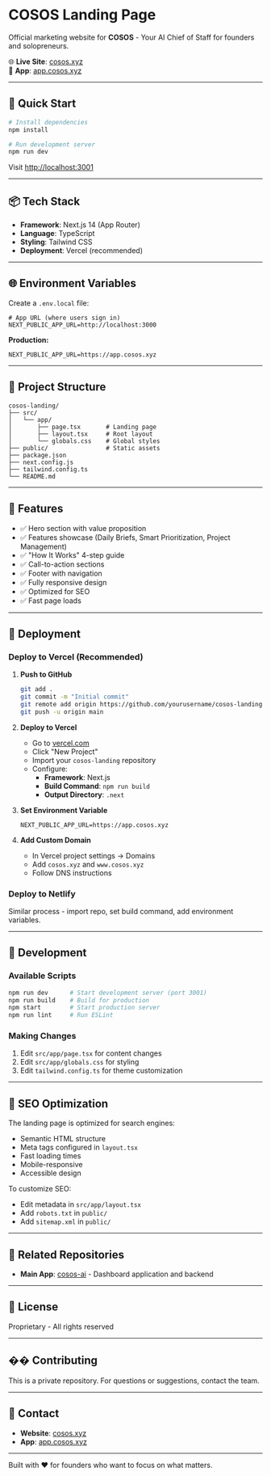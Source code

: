 # COSOS Landing Page

Official marketing website for **COSOS** - Your AI Chief of Staff for founders and solopreneurs.

🌐 **Live Site**: [cosos.xyz](https://cosos.xyz)  
📱 **App**: [app.cosos.xyz](https://app.cosos.xyz)

---

## 🚀 Quick Start

```bash
# Install dependencies
npm install

# Run development server
npm run dev
```

Visit [http://localhost:3001](http://localhost:3001)

---

## 📦 Tech Stack

- **Framework**: Next.js 14 (App Router)
- **Language**: TypeScript
- **Styling**: Tailwind CSS
- **Deployment**: Vercel (recommended)

---

## 🌐 Environment Variables

Create a `.env.local` file:

```env
# App URL (where users sign in)
NEXT_PUBLIC_APP_URL=http://localhost:3000
```

**Production:**
```env
NEXT_PUBLIC_APP_URL=https://app.cosos.xyz
```

---

## 📁 Project Structure

```
cosos-landing/
├── src/
│   └── app/
│       ├── page.tsx       # Landing page
│       ├── layout.tsx     # Root layout
│       └── globals.css    # Global styles
├── public/                # Static assets
├── package.json
├── next.config.js
├── tailwind.config.ts
└── README.md
```

---

## 🎨 Features

- ✅ Hero section with value proposition
- ✅ Features showcase (Daily Briefs, Smart Prioritization, Project Management)
- ✅ "How It Works" 4-step guide
- ✅ Call-to-action sections
- ✅ Footer with navigation
- ✅ Fully responsive design
- ✅ Optimized for SEO
- ✅ Fast page loads

---

## 🚢 Deployment

### Deploy to Vercel (Recommended)

1. **Push to GitHub**
   ```bash
   git add .
   git commit -m "Initial commit"
   git remote add origin https://github.com/yourusername/cosos-landing.git
   git push -u origin main
   ```

2. **Deploy to Vercel**
   - Go to [vercel.com](https://vercel.com)
   - Click "New Project"
   - Import your `cosos-landing` repository
   - Configure:
     - **Framework**: Next.js
     - **Build Command**: `npm run build`
     - **Output Directory**: `.next`

3. **Set Environment Variable**
   ```env
   NEXT_PUBLIC_APP_URL=https://app.cosos.xyz
   ```

4. **Add Custom Domain**
   - In Vercel project settings → Domains
   - Add `cosos.xyz` and `www.cosos.xyz`
   - Follow DNS instructions

### Deploy to Netlify

Similar process - import repo, set build command, add environment variables.

---

## 🔧 Development

### Available Scripts

```bash
npm run dev      # Start development server (port 3001)
npm run build    # Build for production
npm start        # Start production server
npm run lint     # Run ESLint
```

### Making Changes

1. Edit `src/app/page.tsx` for content changes
2. Edit `src/app/globals.css` for styling
3. Edit `tailwind.config.ts` for theme customization

---

## 🎯 SEO Optimization

The landing page is optimized for search engines:

- Semantic HTML structure
- Meta tags configured in `layout.tsx`
- Fast loading times
- Mobile-responsive
- Accessible design

To customize SEO:
- Edit metadata in `src/app/layout.tsx`
- Add `robots.txt` in `public/`
- Add `sitemap.xml` in `public/`

---

## 🔗 Related Repositories

- **Main App**: [cosos-ai](https://github.com/yourusername/cosos-ai) - Dashboard application and backend

---

## 📝 License

Proprietary - All rights reserved

---

## �� Contributing

This is a private repository. For questions or suggestions, contact the team.

---

## 📧 Contact

- **Website**: [cosos.xyz](https://cosos.xyz)
- **App**: [app.cosos.xyz](https://app.cosos.xyz)

---

Built with ❤️ for founders who want to focus on what matters.
